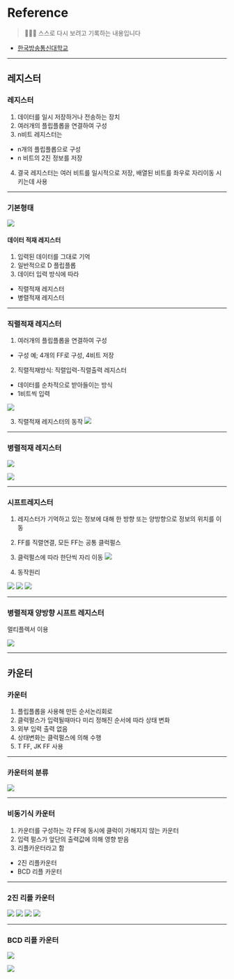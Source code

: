 # Reference
> 🙇🏻‍♂️ 스스로 다시 보려고 기록하는 내용입니다

- [한국방송통신대학교](https://www.knou.ac.kr/knou/index.do?epTicket=ST-916435-Gtok0rF7k3emwse1uu6koP06Mqt6Qcxwlau-13)

---
## 레지스터

### 레지스터

1. 데이터를 일시 저장하거나 전송하는 장치
2. 여러개의 플립플롭을 연결하여 구성
3. n비트 레지스터는
-  n개의 플립플롭으로 구성
- n 비트의 2진 정보를 저장
4. 결국 레지스터는 여러 비트를 일시적으로 저장, 배열된 비트를 좌우로 자리이동 시키는데 사용

---

### 기본형태

![](https://velog.velcdn.com/images/urtimeislimited/post/49db4df2-4202-45f0-8ae4-1a251186b40f/image.png)


#### 데이터 적재 레지스터

1. 입력된 데이터를 그대로 기억
2. 일반적으로 D 플립플롭
3. 데이터 입력 방식에 따라

- 직렬적재 레지스터
- 병렬적재 레지스터

---

### 직렬적재 레지스터

1. 여러개의 플립플롭을 연결하여 구성

- 구성 예; 4개의 FF로 구성, 4비트 저장

2. 직렬적재방식: 직렬입력-직렬출력 레지스터

- 데이터를 순차적으로 받아들이는 방식
- 1비트씩 입력

![](https://velog.velcdn.com/images/urtimeislimited/post/dc532d67-2b9f-4168-a09b-d48222c4873a/image.png)


3. 직렬적재 레지스터의 동작
![](https://velog.velcdn.com/images/urtimeislimited/post/ce3a5c64-658c-4464-8d59-1580e8bc3b71/image.png)

---

### 병렬적재 레지스터

![](https://velog.velcdn.com/images/urtimeislimited/post/5e8c2896-82ab-4064-af2a-b1b8b919eebb/image.png)

![](https://velog.velcdn.com/images/urtimeislimited/post/17dee6b8-7056-485e-bdda-50af03fb1692/image.png)


---

### 시프트레지스터

1. 레지스터가 기억하고 있는 정보에 대해 한 방향 또는 양방향으로 정보의 위치를 이동
2. FF를 직렬연결, 모든 FF는 공통 클럭펄스
3. 클럭펄스에 따라 한단씩 자리 이동
![](https://velog.velcdn.com/images/urtimeislimited/post/548a21e8-c1d0-4abf-8c6c-46020ce4b0a4/image.png)

4. 동작원리

![](https://velog.velcdn.com/images/urtimeislimited/post/7968bdb3-c0cd-45c2-b205-fee922ad68a5/image.png)
![](https://velog.velcdn.com/images/urtimeislimited/post/e785fc62-f14f-46ef-84d0-e49e806c2bab/image.png)
![](https://velog.velcdn.com/images/urtimeislimited/post/7c9f5edb-fc23-48de-abe5-782594e3a380/image.png)

---

### 병렬적재 양방향 시프트 레지스터

멀티플렉서 이용

![](https://velog.velcdn.com/images/urtimeislimited/post/899d3862-a719-440f-826d-015f864de2d2/image.png)


---

## 카운터

### 카운터

1. 플립플롭을 사용해 만든 순서논리회로
2. 클럭펄스가 입력될때마다 미리 정해진 순서에 따라 상태 변화
3. 외부 입력 출력 없음
4. 상태변화는 클럭펄스에 의해 수행
5. T FF, JK FF 사용

---

### 카운터의 분류

![](https://velog.velcdn.com/images/urtimeislimited/post/0b4eda47-0d85-415f-8778-55e5ca9706a4/image.png)

---

### 비동기식 카운터

1. 카운터를 구성하는 각 FF에 동시에 클럭이 가해지지 않는 카운터
2. 입력 펄스가 앞단의 출력값에 의해 영향 받음
3. 리플카운터라고 함
- 2진 리플카운터
- BCD 리플 카운터

---

### 2진 리플 카운터

![](https://velog.velcdn.com/images/urtimeislimited/post/295c87ee-7560-44c8-80ce-0639c177f991/image.png)
![](https://velog.velcdn.com/images/urtimeislimited/post/13210a6f-9bdc-451c-bbca-9af2084386d7/image.png)
![](https://velog.velcdn.com/images/urtimeislimited/post/a307382d-a5db-4d16-9c2a-cd2c3efa59c4/image.png)
![](https://velog.velcdn.com/images/urtimeislimited/post/7fc5bde5-4453-40df-bc67-486fc687f177/image.png)

---

### BCD 리플 카운터

![](https://velog.velcdn.com/images/urtimeislimited/post/06d52f06-08a6-4a51-8665-5875d8716453/image.png)

![](https://velog.velcdn.com/images/urtimeislimited/post/29fc08bd-a61e-423f-b074-0834d2b7509c/image.png)
